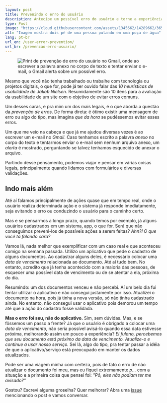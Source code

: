 ```yaml
---
layout: post
title: Prevenindo o erro do usuário
description: Antecipe um possível erro do usuário e torne a experiência mais agradável
type: Post
image: "https://cloud.githubusercontent.com/assets/1345662/14289662/365c31fe-fb32-11e5-9da0-20ff8216417e.jpg"
alt: "Imagem mostra dois pé de uma pessoa pulando em uma poça de água"
lang: pt-br
url_en: /user-error-prevention/
url_br: /prevencao-erro-usuario/
---
```


<figure class="thumb-right loading">
    <img src="https://cloud.githubusercontent.com/assets/1345662/14282421/9b6c48c2-fb14-11e5-8823-08ce793e60e1.png" alt="Print de prevenção de erro do usuário no Gmail, onde ao escrever a palavra anexo no corpo de texto e tentar enviar o e-mail, o Gmail alerta sobre um possível erro.">
</figure>

Mesmo que você não tenha trabalhado ou trabalhe com tecnologia ou projetos digitais, o que for, pode já ter ouvido falar das *10 heurísticas de usabilidade de Jakob Nielsen*. Resumidamente são 10 itens para a avaliação da usabilidade de um site com o objetivo de evitar erros comuns.

Um desses caras, e pra mim um dos mais legais, é o que aborda a questão da *prevenção de erros*. De forma direta: é ótimo existir uma mensagem de erro ou algo do tipo, mas imagina *que da hora* se pudéssemos evitar esses erros.

Um que me veio na cabeça e que já me ajudou diversas vezes é ao escrever um e-mail no *Gmail*. Caso tenhamos escrito a palavra *anexo* no corpo do texto e tentarmos enviar o e-mail sem nenhum arquivo anexo, um *alerta* é mostrado, perguntando se talvez tenhamos esquecido de anexar o arquivo.

Partindo desse pensamento, podemos viajar e pensar em várias coisas legais, principalmente quando lidamos com formulários e diversas validações.

## Indo mais além

Até aí falamos principalmente de ações quase que em tempo real, onde o usuário realiza determinada ação e o sistema já responde imediatamente, seja evitando o erro ou conduzindo o usuário para o caminho certo.

Mas e se pensarmos a longo prazo, quando temos por exemplo, já alguns usuários cadastrados em um sistema, app, o que for. Será que não conseguimos preveni-los de possíveis ações a serem feitas? *Ahn?! O que você tá falando cara?*

Vamos lá, nada melhor que exemplificar com um caso real e que aconteceu comigo na semana passada. Utilizo um aplicativo que pede o cadastro de alguns documentos. Ao cadastrar alguns deles, é necessário colocar uma *data de vencimento* relacionada ao documento. Até aí tudo bem. No entanto, acredito que já tenha acontecido com a maioria das pessoas, de esquecer uma possível data de vencimento ou de se atentar a ela, próxima do dia.

Resumindo: um dos documentos venceu e não percebi. Aí um belo dia fui tentar utilizar o aplicativo e não consegui justamente por isso. Atualizei o documento na hora, pois já tinha a nova versão, só não tinha cadastrado ainda. No entanto, não consegui usar o aplicativo pois demorou um tempo até que a ação do cadastro fosse validada.

**Mas o erro foi seu, não do aplicativo.** Sim, sem dúvidas. Mas, e se fôssemos um passo a frente? Já que o usuário é obrigado a colocar uma *data de vencimento*, não seria possível avisá-lo quando essa data estivesse próxima, melhorando assim um pouco a experiência? *Ei fulano, percebemos que seu documento está próximo da data de vencimento. Atualize-o e continue a usar nosso serviço.* Sei lá, algo do tipo, pra tentar passar a idéia de que o aplicativo/serviço está preocupado em manter os dados atualizados.

Pode ser uma viagem minha com certeza, pois de fato o erro de não atualizar o documento foi meu, mas eu fiquei extremamente *p...* com a situação e a primeira coisa que pensei foi: *"Pô, eles não podiam ter me avisado?"*

Gostou? Escrevi alguma groselha? Quer melhorar? Abra uma [issue](https://github.com/raphaelfabeni/raphaelfabeni.github.io/issues) mencionando o post e vamos conversar.